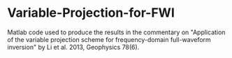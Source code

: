 Variable-Projection-for-FWI
===========================

Matlab code used to produce the results in the commentary on "Application of the variable projection scheme for frequency-domain full-waveform inversion"  by Li et al. 2013, Geophysics 78(6).

